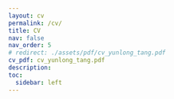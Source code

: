 ```yaml
---
layout: cv
permalink: /cv/
title: CV
nav: false
nav_order: 5
# redirect: ./assets/pdf/cv_yunlong_tang.pdf
cv_pdf: cv_yunlong_tang.pdf
description:
toc:
  sidebar: left
---
```

